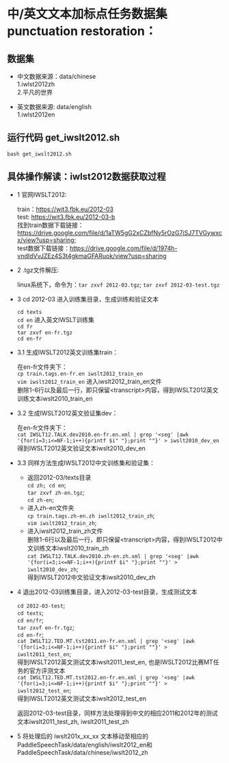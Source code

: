 # 中/英文文本加标点任务数据集 punctuation restoration：
## 数据集
- 中文数据来源：data/chinese  
1.iwlst2012zh  
2.平凡的世界

-  英文数据来源: data/english  
1.iwlst2012en

## 运行代码 get_iwslt2012.sh

  `bash get_iwslt2012.sh`


## 具体操作解读：iwlst2012数据获取过程
- 1 官网IWSLT2012:  

  train：https://wit3.fbk.eu/2012-03  
  test: https://wit3.fbk.eu/2012-03-b  
  找到train数据下载链接：https://drive.google.com/file/d/1aTW5gG2xCZbfNy5rOzG7iSJ7TVGywxcx/view?usp=sharing;   
  test数据下载链接：https://drive.google.com/file/d/1974h-vndIdVvJZEz4S3t4gkmaGFARuok/view?usp=sharing

- 2 .tgz文件解压:  

  linux系统下，命令为：`tar zxvf 2012-03.tgz`;  `tar zxvf 2012-03-test.tgz`

- 3 cd 2012-03 进入训练集目录，生成训练和验证文本  
  
  `cd texts`   
  `cd en` 进入英文IWSLT训练集  
  `cd fr`  
  `tar zxvf en-fr.tgz`  
  `cd en-fr`
  
- 3.1 生成IWSLT2012英文训练集train：  

  在en-fr文件夹下：  
  `cp train.tags.en-fr.en iwslt2012_train_en`  
  `vim iwslt2012_train_en` 进入iwslt2012_train_en文件  
  删除1-6行以及最后一行，即只保留\<transcript\>内容，得到IWSLT2012英文训练文本iwslt2010_train_en  

- 3.2 生成IWSLT2012英文验证集dev： 

  在en-fr文件夹下：   
  `cat IWSLT12.TALK.dev2010.en-fr.en.xml | grep '<seg' |awk '{for(i=3;i<=NF-1;i++){printf $i" "};print ""}' > iwslt2010_dev_en`   
  得到IWSLT2012英文验证文本iwslt2010_dev_en  

- 3.3 同样方法生成IWSLT2012中文训练集和验证集：  
  
  - 返回2012-03/texts目录    
  `cd zh; cd en`;  
  `tar zxvf zh-en.tgz`;  
  `cd zh-en`;   
  - 进入zh-en文件夹  
  `cp train.tags.zh-en.zh iwslt2012_train_zh`;  
  `vim iwslt2012_train_zh`;  
  - 进入iwslt2012_train_zh文件  
  删除1-6行以及最后一行，即只保留\<transcript\>内容，得到IWSLT2012中文训练文本iwslt2010_train_zh  
  `cat IWSLT12.TALK.dev2010.zh-en.zh.xml | grep '<seg' |awk '{for(i=3;i<=NF-1;i++){printf $i" "};print ""}' > iwslt2010_dev_zh`;  
  得到IWSLT2012中文验证文本iwslt2010_dev_zh  

- 4 退出2012-03训练集目录，进入2012-03-test目录，生成测试文本  
  
  `cd 2012-03-test`;  
  `cd texts`;  
  `cd en/fr`;   
  `tar zxvf en-fr.tgz`;   
  `cd en-fr`;  
  `cat IWSLT12.TED.MT.tst2011.en-fr.en.xml | grep '<seg' |awk '{for(i=3;i<=NF-1;i++){printf $i" "};print ""}' > iwslt2011_test_en`;  
  得到IWSLT2012英文测试文本iwslt2011_test_en, 也是IWSLT2012比赛MT任务的官方评测文本   
  `cat IWSLT12.TED.MT.tst2012.en-fr.en.xml | grep '<seg' |awk '{for(i=3;i<=NF-1;i++){printf $i" "};print ""}' > iwslt2012_test_en`;  
  得到IWSLT2012英文测试文本iwslt2012_test_en  

  返回2012-03-test目录，同样方法处理得到中文的相应2011和2012年的测试文本iwslt2011_test_zh, iwslt2011_test_zh  

- 5 将处理后的 iwslt201x_xx_xx 文本移动至相应的PaddleSpeechTask/data/english/iwslt2012_en和PaddleSpeechTask/data/chinese/iwslt2012_zh